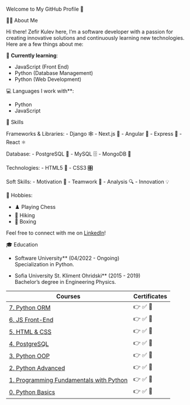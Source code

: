 Welcome to My GitHub Profile 👋

👨‍💻 About Me

Hi there! Zefir Kulev here, I’m a software developer with a passion for creating innovative solutions and continuously learning new technologies. Here are a few things about me:

🌱 **Currently learning**:
  - JavaScript (Front End)
  - Python (Database Management)
  - Python (Web Development)

💻 Languages I work with**:
  - Python
  - JavaScript

🚀 Skills

Frameworks & Libraries:
	- Django 🕸️
	- Next.js 🚀
	- Angular 📐
	- Express 🌉
	- React ⚛️

Database:
	- PostgreSQL 🐘
	- MySQL 🗄️
	- MongoDB 🍃

Technologies:
	- HTML5 📜
	- CSS3 🎛️

Soft Skills:
	- Motivation 🚀
	- Teamwork 🤝
	- Analysis 🔍
	- Innovation 💡

🎯 Hobbies:
  - ♟️ Playing Chess
  - 🥾 Hiking
  - 🥊 Boxing

Feel free to connect with me on [LinkedIn](https://www.linkedin.com/in/zefir-kulev/)!

🎓 Education

- Software University** (04/2022 - Ongoing)  
  Specialization in Python.

- Sofia University St. Kliment Ohridski** (2015 - 2019)  
  Bachelor’s degree in Engineering Physics.

| Courses                                      | Certificates |
|---------------------------------------------|--------------| 
| [7. Python ORM ](https://softuni.bg/certificates/details/240695/cac67c03) | 👉 ✅ 📃 |
| [6. JS Front-End](https://softuni.bg/certificates/details/232286/af7bf46c) | 👉 ✅ 📃 |
| [5. HTML & CSS](https://softuni.bg/certificates/details/228517/36731e14)   | 👉 ✅ 📃 |
| [4. PostgreSQL](https://softuni.bg/certificates/details/217002/5d3f36a2)   | 👉 ✅ 📃 |
| [3. Python OOP](https://softuni.bg/certificates/details/213290/f051e80d)   | 👉 ✅ 📃 |
| [2. Python Advanced](https://softuni.bg/certificates/details/190246/88d1c801) | 👉 ✅ 📃 |
| [1. Programming Fundamentals with Python](https://softuni.bg/certificates/details/179274/c1f0fbf2) | 👉 ✅ 📃 |
| [0. Python Basics](https://softuni.bg/certificates/details/170654/c870695f) | 👉 ✅ 📃 |

